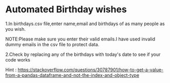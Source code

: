 # Automated Birthday wishes

1.In birthdays.csv file,enter name,email and birthdays of as many people as you wish.

NOTE:Please make sure you enter their valid emails.I have used invalid dummy emails in the csv file to protect data.

2.Check by replacing any of the birthdays with today's date to see if your code works

Hint : https://stackoverflow.com/questions/30787901/how-to-get-a-value-from-a-pandas-dataframe-and-not-the-index-and-object-type 


